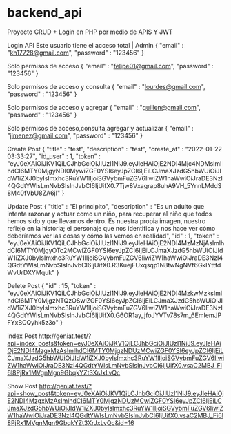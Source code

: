 # backend_api
Proyecto CRUD + Login en PHP por medio de APIS Y JWT

Login API
Este usuario tiene el acceso total | Admin
{
    "email" : "kh17728@gmail.com",
    "password" : "123456"
}

Solo permisos de acceso
{
    "email" : "felipe01@gmail.com",
    "password" : "123456"
}

Solo permisos de acceso y consulta
{
    "email" : "lourdes@gmail.com",
    "password" : "123456"
}

Solo permisos de acceso y agregar
{
    "email" : "guillen@gmail.com",
    "password" : "123456"
}

Solo permisos de acceso,consulta,agregar y actualizar
{
    "email" : "jimenez@gmail.com",
    "password" : "123456"
}


Create Post
{
    "title" 		: "test",
	"description" 	: "test",
	"create_at" 	: "2022-01-22 03:33:27",
	"id_user" 		: 1,
	"token"         : "eyJ0eXAiOiJKV1QiLCJhbGciOiJIUzI1NiJ9.eyJleHAiOjE2NDI4Mjc4NDMsImlhdCI6MTY0MjgyNDI0MywiZGF0YSI6eyJpZCI6IjEiLCJmaXJzdG5hbWUiOiJIdW1iZXJ0byIsImxhc3RuYW1lIjoiSGVybmFuZGV6IiwiZW1haWwiOiJraDE3NzI4QGdtYWlsLmNvbSIsInJvbCI6IjUifX0.7Tjw8Vxagrap8uhA9VH_5YnnLMddS8M40fVbU8ZA6jI"
}

Update Post
{
    "title" 		: "El principito",
	"description" 	: "Es un adulto que intenta razonar y actuar como un niño, para recuperar al niño que todos hemos sido y que llevamos dentro. Es nuestra propia imagen, nuestro reflejo en la historia; el personaje que nos identifica y nos hace ver cómo deberíamos ver las cosas y cómo las vemos en realidad",
	"id" 		    : 1,
	"token"         : "eyJ0eXAiOiJKV1QiLCJhbGciOiJIUzI1NiJ9.eyJleHAiOjE2NDI4MzMzNjAsImlhdCI6MTY0MjgyOTc2MCwiZGF0YSI6eyJpZCI6IjEiLCJmaXJzdG5hbWUiOiJIdW1iZXJ0byIsImxhc3RuYW1lIjoiSGVybmFuZGV6IiwiZW1haWwiOiJraDE3NzI4QGdtYWlsLmNvbSIsInJvbCI6IjUifX0.R3KuejFUxqsqp1N8twNgNVf6GkIYttfdWvUrDXYMquk"
}

Delete Post
{
	"id" 		: 15,
	"token"         : "eyJ0eXAiOiJKV1QiLCJhbGciOiJIUzI1NiJ9.eyJleHAiOjE2NDI4MzkwMzksImlhdCI6MTY0MjgzNTQzOSwiZGF0YSI6eyJpZCI6IjEiLCJmaXJzdG5hbWUiOiJIdW1iZXJ0byIsImxhc3RuYW1lIjoiSGVybmFuZGV6IiwiZW1haWwiOiJraDE3NzI4QGdtYWlsLmNvbSIsInJvbCI6IjUifX0.G6OR1ay_jfoJYVTv78s7m_6EmIemJPFYxBCQyhk5z3o"
}


index Post
http://geniat.test/?api=index_posts&token=eyJ0eXAiOiJKV1QiLCJhbGciOiJIUzI1NiJ9.eyJleHAiOjE2NDI4MzgxMzAsImlhdCI6MTY0MjgzNDUzMCwiZGF0YSI6eyJpZCI6IjEiLCJmaXJzdG5hbWUiOiJIdW1iZXJ0byIsImxhc3RuYW1lIjoiSGVybmFuZGV6IiwiZW1haWwiOiJraDE3NzI4QGdtYWlsLmNvbSIsInJvbCI6IjUifX0.vsaC2MBJ_Fi6l8PjRx1MVgnMgn9GbqkYZt3XrJxLvQc

Show Post
http://geniat.test/?api=show_post&token=eyJ0eXAiOiJKV1QiLCJhbGciOiJIUzI1NiJ9.eyJleHAiOjE2NDI4MzgxMzAsImlhdCI6MTY0MjgzNDUzMCwiZGF0YSI6eyJpZCI6IjEiLCJmaXJzdG5hbWUiOiJIdW1iZXJ0byIsImxhc3RuYW1lIjoiSGVybmFuZGV6IiwiZW1haWwiOiJraDE3NzI4QGdtYWlsLmNvbSIsInJvbCI6IjUifX0.vsaC2MBJ_Fi6l8PjRx1MVgnMgn9GbqkYZt3XrJxLvQc&id=16
